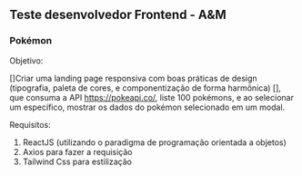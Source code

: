 ## Teste desenvolvedor Frontend - A&M

### Pokémon

Objetivo:

[]Criar uma landing page responsiva com boas práticas de design (tipografia,
paleta de cores, e componentização de forma harmônica)
[], que consuma a API https://pokeapi.co/, liste 100 pokémons, e ao selecionar um específico, mostrar os dados do pokémon selecionado em um modal.

Requisitos:

1. ReactJS (utilizando o paradigma de programação orientada a objetos)
2. Axios para fazer a requisição
3. Tailwind Css para estilização
